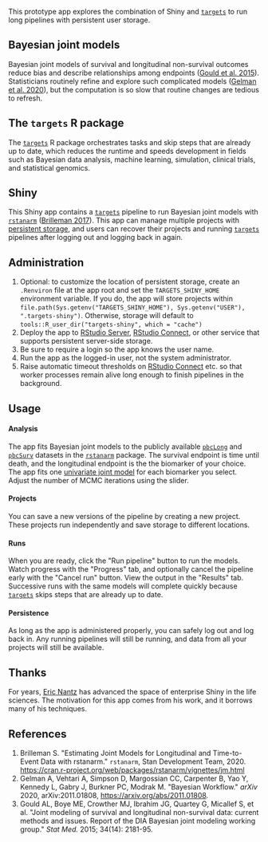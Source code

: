 This prototype app explores the combination of Shiny and [`targets`](https://docs.ropensci.org/targets/) to run long pipelines with persistent user storage.

## Bayesian joint models

Bayesian joint models of survival and longitudinal non-survival outcomes reduce bias and describe relationships among endpoints ([Gould et al. 2015](https://pubmed.ncbi.nlm.nih.gov/24634327/)). Statisticians routinely refine and explore such complicated models ([Gelman et al. 2020](https://arxiv.org/abs/2011.01808)), but the computation is so slow that routine changes are tedious to refresh.

## The `targets` R package

The [`targets`](https://docs.ropensci.org/targets/) R package orchestrates tasks and skip steps that are already up to date, which reduces the runtime and speeds development in fields such as Bayesian data analysis, machine learning, simulation, clinical trials, and statistical genomics.

## Shiny

This Shiny app contains a [`targets`](https://docs.ropensci.org/targets/) pipeline to run Bayesian joint models with [`rstanarm`](https://mc-stan.org/rstanarm/) ([Brilleman 2017](https://cran.r-project.org/web/packages/rstanarm/vignettes/jm.html)). This app can manage multiple projects with [persistent storage](https://blog.r-hub.io/2020/03/12/user-preferences/), and users can recover their projects and running [`targets`](https://docs.ropensci.org/targets/) pipelines after logging out and logging back in again.

## Administration

1. Optional: to customize the location of persistent storage, create an `.Renviron` file at the app root and set the `TARGETS_SHINY_HOME` environment variable. If you do, the app will store projects within `file.path(Sys.getenv("TARGETS_SHINY_HOME"), Sys.getenv("USER"), ".targets-shiny")`. Otherwise, storage will default to `tools::R_user_dir("targets-shiny", which = "cache")`
2. Deploy the app to [RStudio Server](https://rstudio.com/products/rstudio-server-pro/), [RStudio Connect](https://rstudio.com/products/connect/), or other service that supports persistent server-side storage.
3. Be sure to require a login so the app knows the user name.
4. Run the app as the logged-in user, not the system administrator.
5. Raise automatic timeout thresholds on [RStudio Connect](https://rstudio.com/products/connect/) etc. so that worker processes remain alive long enough to finish pipelines in the background.

## Usage

#### Analysis

The app fits Bayesian joint models to the publicly available [`pbcLong`](https://mc-stan.org/rstanarm/reference/rstanarm-datasets.html) and [`pbcSurv`](https://mc-stan.org/rstanarm/reference/rstanarm-datasets.html) datasets in the [`rstanarm`](https://mc-stan.org/rstanarm/) package. The survival endpoint is time until death, and the longitudinal endpoint is the the biomarker of your choice. The app fits one [univariate joint model](https://mc-stan.org/rstanarm/articles/jm.html#univariate-joint-model-current-value-association-structure) for each biomarker you select. Adjust the number of MCMC iterations using the slider.

#### Projects

You can save a new versions of the pipeline by creating a new project. These projects run independently and save storage to different locations.

#### Runs

When you are ready, click the "Run pipeline" button to run the models. Watch progress with the "Progress" tab, and optionally cancel the pipeline early with the "Cancel run" button. View the output in the "Results" tab. Successive runs with the same models will complete quickly because [`targets`](https://docs.ropensci.org/targets/) skips steps that are already up to date.

#### Persistence

As long as the app is administered properly, you can safely log out and log back in. Any running pipelines will still be running, and data from all your projects will still be available.

## Thanks

For years, [Eric Nantz](https://shinydevseries.com/authors/admin/) has advanced the space of enterprise Shiny in the life sciences. The motivation for this app comes from his work, and it borrows many of his techniques.

## References

1. Brilleman S. "Estimating Joint Models for Longitudinal and Time-to-Event Data with rstanarm." `rstanarm`, Stan Development Team, 2020. <https://cran.r-project.org/web/packages/rstanarm/vignettes/jm.html>
2. Gelman A, Vehtari A, Simpson D, Margossian CC, Carpenter B, Yao Y, Kennedy L, Gabry J, Burkner PC, Modrak M. "Bayesian Workflow."  	*arXiv* 2020, arXiv:2011.01808, <https://arxiv.org/abs/2011.01808>.
3. Gould AL, Boye ME, Crowther MJ, Ibrahim JG, Quartey G, Micallef S, et al. "Joint modeling of survival and longitudinal non-survival data: current methods and issues. Report of the DIA Bayesian joint modeling working group." *Stat Med.* 2015; 34(14): 2181-95.
